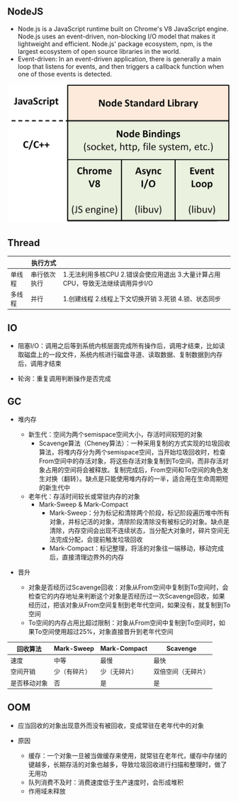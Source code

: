 
## NodeJS

- Node.js is a JavaScript runtime built on Chrome's V8 JavaScript engine. Node.js uses an event-driven, non-blocking I/O model that makes it lightweight and efficient. Node.js' package ecosystem, npm, is the largest ecosystem of open source libraries in the world.
- Event-driven: In an event-driven application, there is generally a main loop that listens for events, and then triggers a callback function when one of those events is detected.

![Node-architeture](..\img\Node-architeture.png)





## Thread

|        | 执行方式     |                                                              |
| ------ | ------------ | ------------------------------------------------------------ |
| 单线程 | 串行依次执行 | 1.无法利用多核CPU 2.错误会使应用退出 3.大量计算占用CPU，导致无法继续调用异步I/O |
| 多线程 | 并行         | 1.创建线程 2.线程上下文切换开销 3.死锁 4.锁、状态同步        |



## IO

- 阻塞I/O：调用之后等到系统内核层面完成所有操作后，调用才结束，比如读取磁盘上的一段文件，系统内核进行磁盘寻道、读取数据、复制数据到内存后，调用才结束

- 轮询：重复调用判断操作是否完成



## GC

- 堆内存
  - 新生代：空间为两个semispace空间大小，存活时间较短的对象
    - Scavenge算法（Cheney算法）：一种采用复制的方式实现的垃圾回收算法，将堆内存分为两个semispace空间，当开始垃圾回收时，检查From空间中的存活对象，将这些存活对象复制到To空间，而非存活对象占用的空间将会被释放。复制完成后，From空间和To空间的角色发生对换（翻转）。缺点是只能使用堆内存的一半，适合用在生命周期短的新生代中
  - 老年代：存活时间较长或常驻内存的对象
    - Mark-Sweep & Mark-Compact
      - Mark-Sweep：分为标记和清除两个阶段，标记阶段遍历堆中所有对象，并标记活的对象，清除阶段清除没有被标记的对象。缺点是清除，内存空间会出现不连续状态，当分配大对象时，碎片空间无法完成分配，会提前触发垃圾回收
      - Mark-Compact：标记整理，将活的对象往一端移动，移动完成后，直接清理边界外的内存

- 晋升
  - 对象是否经历过Scavenge回收：对象从From空间中复制到To空间时，会检查它的内存地址来判断这个对象是否经历过一次Scavenge回收，如果经历过，把该对象从From空间复制到老年代空间，如果没有，就复制到To空间
  - To空间的内存占用比超过限制：对象从From空间中复制到To空间时，如果To空间使用超过25%，对象直接晋升到老年代空间

| 回收算法     | Mark-Sweep   | Mark-Compact | Scavenge           |
| ------------ | ------------ | ------------ | ------------------ |
| 速度         | 中等         | 最慢         | 最快               |
| 空间开销     | 少（有碎片） | 少（无碎片） | 双倍空间（无碎片） |
| 是否移动对象 | 否           | 是           | 是                 |



## OOM

- 应当回收的对象出现意外而没有被回收，变成常驻在老年代中的对象

- 原因
  - 缓存：一个对象一旦被当做缓存来使用，就常驻在老年代，缓存中存储的键越多，长期存活的对象也越多，导致垃圾回收进行扫描和整理时，做了无用功
  - 队列消费不及时：消费速度低于生产速度时，会形成堆积
  - 作用域未释放


